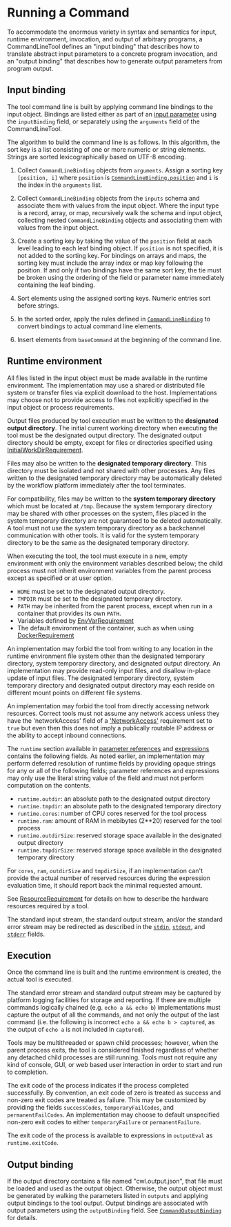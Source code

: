 # Running a Command

To accommodate the enormous variety in syntax and semantics for input, runtime
environment, invocation, and output of arbitrary programs, a CommandLineTool
defines an "input binding" that describes how to translate abstract input
parameters to a concrete program invocation, and an "output binding" that
describes how to generate output parameters from program output.

## Input binding

The tool command line is built by applying command line bindings to the
input object.  Bindings are listed either as part of an [input
parameter](#CommandInputParameter) using the `inputBinding` field, or
separately using the `arguments` field of the CommandLineTool.

The algorithm to build the command line is as follows.  In this algorithm,
the sort key is a list consisting of one or more numeric or string
elements.  Strings are sorted lexicographically based on UTF-8 encoding.

  1. Collect `CommandLineBinding` objects from `arguments`.  Assign a sorting
  key `[position, i]` where `position` is
  [`CommandLineBinding.position`](#CommandLineBinding) and `i`
  is the index in the `arguments` list.

  2. Collect `CommandLineBinding` objects from the `inputs` schema and
  associate them with values from the input object.  Where the input type
  is a record, array, or map, recursively walk the schema and input object,
  collecting nested `CommandLineBinding` objects and associating them with
  values from the input object.

  3. Create a sorting key by taking the value of the `position` field at
  each level leading to each leaf binding object.  If `position` is not
  specified, it is not added to the sorting key.  For bindings on arrays
  and maps, the sorting key must include the array index or map key
  following the position.  If and only if two bindings have the same sort
  key, the tie must be broken using the ordering of the field or parameter
  name immediately containing the leaf binding.

  4. Sort elements using the assigned sorting keys.  Numeric entries sort
  before strings.

  5. In the sorted order, apply the rules defined in
  [`CommandLineBinding`](#CommandLineBinding) to convert bindings to actual
  command line elements.

  6. Insert elements from `baseCommand` at the beginning of the command
  line.

## Runtime environment

All files listed in the input object must be made available in the runtime
environment.  The implementation may use a shared or distributed file
system or transfer files via explicit download to the host.  Implementations
may choose not to provide access to files not explicitly specified in the input
object or process requirements.

Output files produced by tool execution must be written to the
**designated output directory**.  The initial current working
directory when executing the tool must be the designated output
directory.  The designated output directory should be empty, except
for files or directories specified using
[InitialWorkDirRequirement](#InitialWorkDirRequirement).

Files may also be written to the **designated temporary directory**.  This
directory must be isolated and not shared with other processes.  Any files
written to the designated temporary directory may be automatically deleted by
the workflow platform immediately after the tool terminates.

For compatibility, files may be written to the **system temporary directory**
which must be located at `/tmp`.  Because the system temporary directory may be
shared with other processes on the system, files placed in the system temporary
directory are not guaranteed to be deleted automatically.  A tool
must not use the system temporary directory as a backchannel communication with
other tools.  It is valid for the system temporary directory to be the same as
the designated temporary directory.

When executing the tool, the tool must execute in a new, empty environment
with only the environment variables described below; the child process must
not inherit environment variables from the parent process except as
specified or at user option.

  * `HOME` must be set to the designated output directory.
  * `TMPDIR` must be set to the designated temporary directory.
  * `PATH` may be inherited from the parent process, except when run in a
    container that provides its own `PATH`.
  * Variables defined by [EnvVarRequirement](#EnvVarRequirement)
  * The default environment of the container, such as when using
    [DockerRequirement](#DockerRequirement)

An implementation may forbid the tool from writing to any location in the
runtime environment file system other than the designated temporary directory,
system temporary directory, and designated output directory.  An implementation
may provide read-only input files, and disallow in-place update of input files.
The designated temporary directory, system temporary directory and designated
output directory may each reside on different mount points on different file
systems.

An implementation may forbid the tool from directly accessing network
resources.  Correct tools must not assume any network access unless they have
the 'networkAccess' field of a ['NetworkAccess'](#NetworkAccess) requirement set
to `true` but even then this does not imply a publically routable IP address or
the ability to accept inbound connections.

The `runtime` section available in [parameter references](#Parameter_references)
and [expressions](#Expressions) contains the following fields.  As noted
earlier, an implementation may perform deferred resolution of runtime fields by providing
opaque strings for any or all of the following fields; parameter references
and expressions may only use the literal string value of the field and must
not perform computation on the contents.

  * `runtime.outdir`: an absolute path to the designated output directory
  * `runtime.tmpdir`: an absolute path to the designated temporary directory
  * `runtime.cores`:  number of CPU cores reserved for the tool process
  * `runtime.ram`:    amount of RAM in mebibytes (2\*\*20) reserved for the tool process
  * `runtime.outdirSize`: reserved storage space available in the designated output directory
  * `runtime.tmpdirSize`: reserved storage space available in the designated temporary directory

For `cores`, `ram`, `outdirSize` and `tmpdirSize`, if an implementation can't
provide the actual number of reserved resources during the expression evaluation time,
it should report back the minimal requested amount.

See [ResourceRequirement](#ResourceRequirement) for details on how to
describe the hardware resources required by a tool.

The standard input stream, the standard output stream, and/or the standard error
stream may be redirected as described in the [`stdin`](#stdin),
[`stdout`](#stdout), and [`stderr`](#stderr) fields.

## Execution

Once the command line is built and the runtime environment is created, the
actual tool is executed.

The standard error stream and standard output stream may be captured by
platform logging facilities for storage and reporting.  If there are multiple
commands logically chained (e.g. `echo a && echo b`) implementations must
capture the output of all the commands, and not only the output of the last
command (i.e. the following is incorrect `echo a && echo b > captured`,
as the output of `echo a` is not included in `captured`).

Tools may be multithreaded or spawn child processes; however, when the
parent process exits, the tool is considered finished regardless of whether
any detached child processes are still running.  Tools must not require any
kind of console, GUI, or web based user interaction in order to start and
run to completion.

The exit code of the process indicates if the process completed
successfully.  By convention, an exit code of zero is treated as success
and non-zero exit codes are treated as failure.  This may be customized by
providing the fields `successCodes`, `temporaryFailCodes`, and
`permanentFailCodes`.  An implementation may choose to default unspecified
non-zero exit codes to either `temporaryFailure` or `permanentFailure`.

The exit code of the process is available to expressions in
`outputEval` as `runtime.exitCode`.

## Output binding

If the output directory contains a file named "cwl.output.json", that file
must be loaded and used as the output object.  Otherwise, the output object
must be generated by walking the parameters listed in `outputs` and
applying output bindings to the tool output.  Output bindings are
associated with output parameters using the `outputBinding` field.  See
[`CommandOutputBinding`](#CommandOutputBinding) for details.
